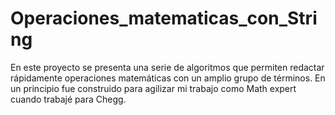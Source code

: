 # Operaciones_matematicas_con_String
En este proyecto se presenta una serie de algoritmos que permiten redactar rápidamente operaciones matemáticas con un amplio grupo de términos. En un principio fue construido para agilizar mi trabajo como Math expert cuando trabajé para Chegg.  
